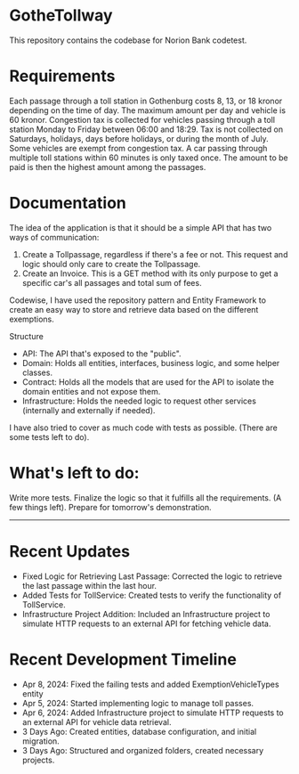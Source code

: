 # GotheTollway
This repository contains the codebase for Norion Bank codetest.

# Requirements 

Each passage through a toll station in Gothenburg costs 8, 13, or 18 kronor depending on the time of day. The maximum amount per day and vehicle is 60 kronor.
Congestion tax is collected for vehicles passing through a toll station Monday to Friday between 06:00 and 18:29. Tax is not collected on Saturdays, holidays, days before holidays, or during the month of July. Some vehicles are exempt from congestion tax. A car passing through multiple toll stations within 60 minutes is only taxed once. The amount to be paid is then the highest amount among the passages.

# Documentation 

The idea of the application is that it should be a simple API that has two ways of communication:

 1. Create a Tollpassage, regardless if there's a fee or not. This request and logic should only care to create the Tollpassage. 
 2. Create an Invoice. This is a GET method with its only purpose to get a specific car's all passages and total sum of fees.

Codewise, I have used the repository pattern and Entity Framework to create an easy way to store and retrieve data based on the different exemptions.

Structure 
- API: The API that's exposed to the "public".
- Domain: Holds all entities, interfaces, business logic, and some helper classes.
- Contract: Holds all the models that are used for the API to isolate the domain entities and not expose them.
- Infrastructure: Holds the needed logic to request other services (internally and externally if needed).

I have also tried to cover as much code with tests as possible. (There are some tests left to do).

# What's left to do:
Write more tests.
Finalize the logic so that it fulfills all the requirements. (A few things left).
Prepare for tomorrow's demonstration.

--------------------------------------------

# Recent Updates
- Fixed Logic for Retrieving Last Passage: Corrected the logic to retrieve the last passage within the last hour.
- Added Tests for TollService: Created tests to verify the functionality of TollService.
- Infrastructure Project Addition: Included an Infrastructure project to simulate HTTP requests to an external API for fetching vehicle data.

# Recent Development Timeline
- Apr 8, 2024: Fixed the failing tests and added ExemptionVehicleTypes entity
- Apr 5, 2024: Started implementing logic to manage toll passes.
- Apr 6, 2024: Added Infrastructure project to simulate HTTP requests to an external API for vehicle data retrieval.
- 3 Days Ago: Created entities, database configuration, and initial migration.
- 3 Days Ago: Structured and organized folders, created necessary projects.
 
